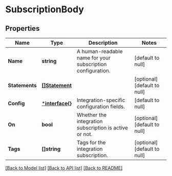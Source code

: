 # SubscriptionBody

## Properties
Name | Type | Description | Notes
------------ | ------------- | ------------- | -------------
**Name** | **string** | A human-readable name for your subscription configuration. | [default to null]
**Statements** | [**[]Statement**](Statement.md) |  | [optional] [default to null]
**Config** | [***interface{}**](interface{}.md) | Integration-specific configuration fields. | [default to null]
**On** | **bool** | Whether the integration subscription is active or not. | [optional] [default to null]
**Tags** | **[]string** | Tags for the integration subscription. | [optional] [default to null]

[[Back to Model list]](../README.md#documentation-for-models) [[Back to API list]](../README.md#documentation-for-api-endpoints) [[Back to README]](../README.md)


